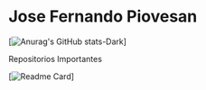 # Jose Fernando Piovesan 

[![Anurag's GitHub stats-Dark](https://github-readme-stats.vercel.app/api?username=jfpiovesa&show=reviews&show_icons=true&theme=radical)]

 Repositorios  Importantes


[![Readme Card](https://github-readme-stats.vercel.app/api/pin/?username=jfpiovesa&repo=test_tell.me&theme=radical)]

